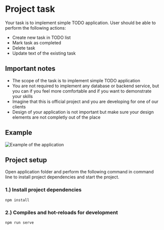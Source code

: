 # Project task

Your task is to implement simple TODO application. User should be able to perform the following actions: 

* Create new task in TODO list
* Mark task as completed
* Delete task
* Update text of the existing task

## Important notes

* The scope of the task is to implement simple TODO application
* You are not required to implement any database or backend service, but you can if you feel more comfortable and if you want to demonstrate your skills
* Imagine that this is official project and you are developing for one of our clients
* Design of your application is not important but make sure your design elements are not completly out of the place


## Example

![Example of the application]()

## Project setup

Open application folder and perform the following command in command line to install project dependencies and start the project.

### 1.) Install project dependencies
```
npm install
```

### 2.) Compiles and hot-reloads for development
```
npm run serve
```